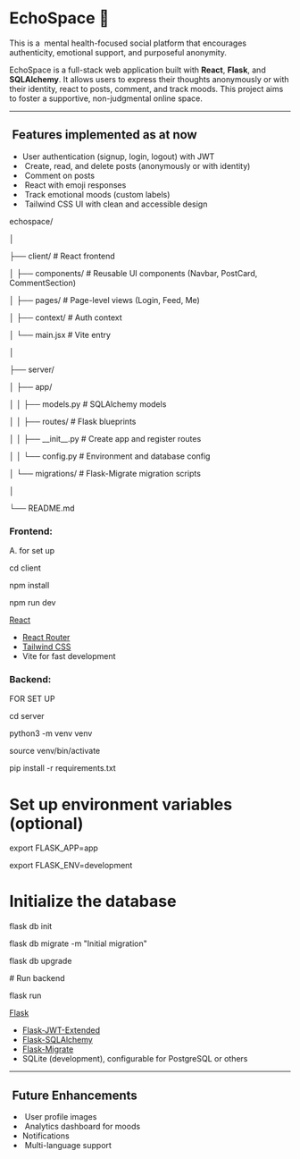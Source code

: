# EchoSpace 🌌

This is a  mental health-focused social platform that encourages authenticity, emotional support, and purposeful anonymity.

EchoSpace is a full-stack web application built with **React**, **Flask**, and **SQLAlchemy**. It allows users to express their thoughts anonymously or with their identity, react to posts, comment, and track moods. This project aims to foster a supportive, non-judgmental online space.

---

##  Features implemented as at now

* User authentication (signup, login, logout) with JWT
*  Create, read, and delete posts (anonymously or with identity)
*  Comment on posts
*  React with emoji responses
*  Track emotional moods (custom labels)
*  Tailwind CSS UI with clean and accessible design

echospace/

│

├── client/                # React frontend

│   ├── components/        # Reusable UI components (Navbar, PostCard, CommentSection)

│   ├── pages/             # Page-level views (Login, Feed, Me)

│   ├── context/           # Auth context

│   └── main.jsx           # Vite entry

│

├── server/

│   ├── app/

│   │   ├── models.py      # SQLAlchemy models

│   │   ├── routes/        # Flask blueprints

│   │   ├── \_\_init\_\_.py    # Create app and register routes

│   │   └── config.py      # Environment and database config

│   └── migrations/        # Flask-Migrate migration scripts

│

└── README.md

### Frontend:

A. for set up

cd client

npm install

npm run dev

[React](https://reactjs.org/)

* [React Router](https://reactrouter.com/)
* [Tailwind CSS](https://tailwindcss.com/)
* Vite for fast development

### Backend:

FOR SET UP

cd server

python3 -m venv venv

source venv/bin/activate

pip install -r requirements.txt

# Set up environment variables (optional)

export FLASK\_APP=app

export FLASK\_ENV=development

# Initialize the database

flask db init

flask db migrate -m "Initial migration"

flask db upgrade

\# Run backend

flask run

[Flask](https://flask.palletsprojects.com/)

* [Flask-JWT-Extended](https://flask-jwt-extended.readthedocs.io/)
* [Flask-SQLAlchemy](https://flask-sqlalchemy.palletsprojects.com/)
* [Flask-Migrate](https://flask-migrate.readthedocs.io/)
* SQLite (development), configurable for PostgreSQL or others

---

##  Future Enhancements

*  User profile images
*  Analytics dashboard for moods
* Notifications
*  Multi-language support

```bash
```
